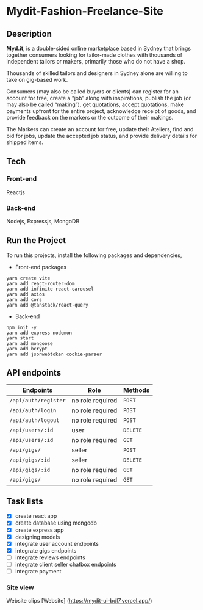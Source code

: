 # Mydit-Fashion-Freelance-Site

## Description
**Myd.it**, is a double-sided online marketplace based in Sydney that brings together consumers looking for tailor-made clothes with thousands of independent tailors or makers, primarily those who do not have a shop.

Thousands of skilled tailors and designers in Sydney alone are willing to take on gig-based work.

Consumers (may also be called buyers or clients) can register for an account for free, create a “job” along with inspirations, publish the job (or may also be called “making”), get quotations, accept quotations, make payments upfront for the entire project, acknowledge receipt of goods, and provide feedback on the markers or the outcome of their makings.

The Markers can create an account for free, update their Ateliers, find and bid for jobs, update the accepted job status, and provide delivery details for shipped items.
## Tech
### Front-end
Reactjs

### Back-end
Nodejs, Expressjs, MongoDB

## Run the Project
To run this projects, install the following packages and dependencies,
- Front-end packages
```
yarn create vite
yarn add react-router-dom
yarn add infinite-react-carousel
yarn add axios
yarn add cors
yarn add @tanstack/react-query
```
- Back-end
```
npm init -y
yarn add express nodemon
yarn start
yarn add mongoose
yarn add bcrypt
yarn add jsonwebtoken cookie-parser
```
## API endpoints
| Endpoints | Role | Methods |
| --- | --- | --- |
| `/api/auth/register` | no role required | `POST` |
| `/api/auth/login` | no role required | `POST` |
| `/api/auth/logout` | no role required | `POST` |
| `/api/users/:id` | user | `DELETE` |
| `/api/users/:id` | no role required | `GET` |
| `/api/gigs/` | seller | `POST` |
| `/api/gigs/:id` | seller | `DELETE` |
| `/api/gigs/:id` | no role required | `GET` |
| `/api/gigs/` | no role required | `GET` |

## Task lists
- [x] create react app
- [x] create database using mongodb
- [x] create express app
- [x] designing models
- [x] integrate user account endpoints
- [x] integrate gigs endpoints  
- [ ] integrate reviews endpoints
- [ ] integrate client seller chatbox endpoints
- [ ] integrate payment  

### Site view
Website clips [Website] (https://mydit-ui-bdl7.vercel.app/)
